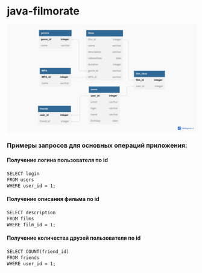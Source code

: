 # java-filmorate

![Image alt](https://github.com/EvgenyaOgoreltseva/java-filmorate/blob/main/diagram.jpg)

### Примеры запросов для основных операций приложения:

#### Получение логина пользователя по id

```
SELECT login
FROM users
WHERE user_id = 1;
```

#### Получение описания фильма по id

```
SELECT description
FROM films
WHERE film_id = 1;
```

#### Получение количества друзей пользователя по id

```
SELECT COUNT(friend_id)
FROM friends
WHERE user_id = 1;
```